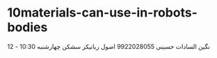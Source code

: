# 10materials-can-use-in-robots-bodies
نگین السادات حسینی 9922028055 
اصول رباتیکز سشکن چهارشنبه 10:30 - 12
